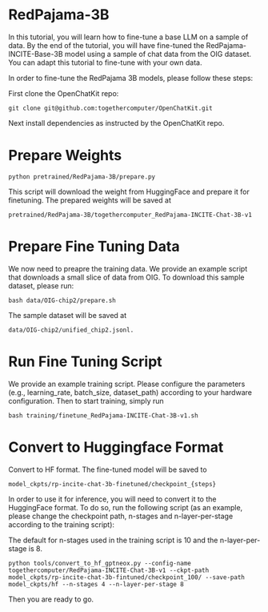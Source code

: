 # RedPajama-3B

In this tutorial, you will learn how to fine-tune a base LLM on a sample of data. By the end of 
the tutorial, you will have fine-tuned the RedPajama-INCITE-Base-3B model using a sample of 
chat data from the OIG dataset. You can adapt this tutorial to fine-tune with your own data.

In order to fine-tune the RedPajama 3B models, please follow these steps:

First clone the OpenChatKit repo:

```shell
git clone git@github.com:togethercomputer/OpenChatKit.git
```

Next install dependencies as instructed by the OpenChatKit repo.

# Prepare Weights

```shell
python pretrained/RedPajama-3B/prepare.py
```

This script will download the weight from HuggingFace and prepare it for finetuning. The prepared weights will be saved at 

```
pretrained/RedPajama-3B/togethercomputer_RedPajama-INCITE-Chat-3B-v1
```

# Prepare Fine Tuning Data

We now need to preapre the training data.  We provide an example script that downloads a small slice of data from OIG. 
To download this sample dataset, please run:
 
```
bash data/OIG-chip2/prepare.sh
````
 
The sample dataset will be saved at 

```
data/OIG-chip2/unified_chip2.jsonl.
```

# Run Fine Tuning Script

We provide an example training script.  Please configure the parameters (e.g., learning_rate, batch_size, dataset_path) according to your hardware configuration. 
Then to start training, simply run

```
bash training/finetune_RedPajama-INCITE-Chat-3B-v1.sh
```

# Convert to Huggingface Format

Convert to HF format. The fine-tuned model will be saved to 

```
model_ckpts/rp-incite-chat-3b-finetuned/checkpoint_{steps}
```

In order to use it for inference, you will need to convert it to the HuggingFace format. To do so, run the following script 
(as an example, please change the checkpoint path, n-stages and n-layer-per-stage according to the training script):

The default for n-stages used in the training script is 10 and the n-layer-per-stage is 8.

```
python tools/convert_to_hf_gptneox.py --config-name togethercomputer/RedPajama-INCITE-Chat-3B-v1 --ckpt-path model_ckpts/rp-incite-chat-3b-fintuned/checkpoint_100/ --save-path model_ckpts/hf --n-stages 4 --n-layer-per-stage 8
```

Then you are ready to go.
